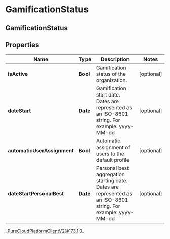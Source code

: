 # GamificationStatus

## GamificationStatus

## Properties

|Name | Type | Description | Notes|
|------------ | ------------- | ------------- | -------------|
| **isActive** | **Bool** | Gamification status of the organization. | [optional] |
| **dateStart** | [**Date**](Date) | Gamification start date. Dates are represented as an ISO-8601 string. For example: yyyy-MM-dd | [optional] |
| **automaticUserAssignment** | **Bool** | Automatic assignment of users to the default profile | [optional] |
| **dateStartPersonalBest** | [**Date**](Date) | Personal best aggregation starting date. Dates are represented as an ISO-8601 string. For example: yyyy-MM-dd | [optional] |



_PureCloudPlatformClientV2@173.1.0_
